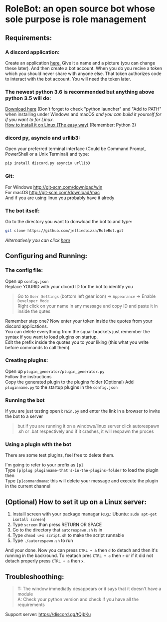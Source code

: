 # RoleBot: an open source bot whose sole purpose is role management


## **Requirements:**

### **A discord application**:
Create an application [here.](https://discordapp.com/developers/applications/me)
Give it a name and a picture (you can change these later).
And then create a bot account.
When you do you recive a token which you should never share with anyone else. That token authorizes code to interact with the bot account.
You will need the token later.


### **The newest python 3.6** is recommended but anything above python 3.5 will do:
[Download here](https://www.python.org/downloads/release) (Don't forget to check "python launcher" and "Add to PATH" when installing under Windows and macOS *and you can build it yourself  for if you want to for Linux.*  
[How to install it on Linux (The easy way)](https://packaging.python.org/guides/installing-using-linux-tools/) (Remember: Python 3)


### **dicord py, asyncio and urllib3**:
Open your preferred terminal interface (Could be Command Prompt, PowerShell or a Unix Terminal) and type:
```python
pip install discord.py asyncio urllib3
```

### **Git**:
For Windows http://git-scm.com/download/win  
For macOS http://git-scm.com/download/mac  
And if you are using linux you probably have it alredy


### **The bot itself**:
Go to the directory you want to donwload the bot to and type:
```bash
git clone https://github.com/jelliedpizza/RoleBot.git
```
*Alternatively you can click [here](https://github.com/jelliedpizza/RoleBot/archive/master.zip)*



## **Configuring and Running:**

### **The config file**:
Open up `config.json`   
Replace YOURID with your dicord ID for the bot to identify you
> Go to `User Settings` (bottom left gear icon) -> `Appearance` -> Enable `Developer Mode`  
> Right click on your name in any message and copy ID and paste it in inside the qutes  

Remember step one? Now enter your token inside the quotes from your discord applications.  
You can delete everythong from the squar brackets just remember the syntax if you want to load plugins on startup.  
Edit the prefix inside the quotes you to your liking (this what you write before commands to call them).

### **Creating plugins**:
Open up ``plugin_generator/plugin_generator.py``  
Follow the instructions  
Copy the generated plugin to the plugins folder
(Optional) Add `pluginname.py` to the startup plugins in the `config.json`

### **Running the bot**
If you are just testing open `brain.py` and enter the link in a browser to invite the bot to a server  
> but if you are running it on a windows/linux server click autorespawn .sh or .bat respectively and if it crashes, it will respawn the proces

### **Using a plugin with the bot**
There are some test plugins, feel free to delete them.  

I'm going to refer to your prefix as `[p]`  
Type `[p]plug pluginname-that's-in-the-plugins-folder` to load the plugin then  
Type `[p]commandname`: this will delete your message and execute the plugin in the current channel  




## **(Optional) How to set it up on a Linux server:**

1. Installl screen with your package managar (e.g.: Ubuntu: `sudo apt-get isntall screen`)
1. Type `screen` than press RETURN OR SPACE
1. Go to the directory that `autorespawn.sh` is in
1. Type ``chmod u+x script.sh`` to make the script runnable
1. Type `./autorespawn.sh` to run  

And your done. Now you can press `CTRL + a` then `d` to detach and then it's running in the backround. To reatach pres `CTRL + a` then `r` or if it did not detach properly press `CTRL + a` then `x`. 



## **Troubleshoothing:**
> T: The window immediatly desappears or it says that it doesn't have a module  
> A: Check your python version and check if you have all the requirements  

Support server:
https://discord.gg/tQjbKu
